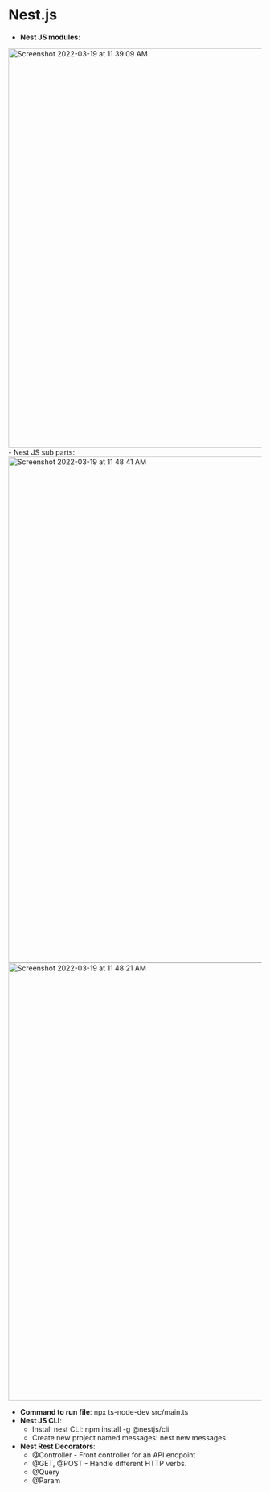 # Nest.js

- **Nest JS modules**:
 <img width="793" alt="Screenshot 2022-03-19 at 11 39 09 AM" src="https://user-images.githubusercontent.com/33754197/159112227-93e442c5-b470-4b88-9669-9399272d552e.png">
- Nest JS sub parts:
  <img width="1005" alt="Screenshot 2022-03-19 at 11 48 41 AM" src="https://user-images.githubusercontent.com/33754197/159112249-05da454c-a188-4e22-a609-3aec4566affe.png">
  <img width="869" alt="Screenshot 2022-03-19 at 11 48 21 AM" src="https://user-images.githubusercontent.com/33754197/159112251-a2e429ef-a5d1-4633-a6ba-2f1d36bf68c2.png">
  
  - **Command to run file**: npx ts-node-dev src/main.ts 
  - **Nest JS CLI**: 
    - Install nest CLI: npm install -g @nestjs/cli
    - Create new project named messages: nest new messages
  - **Nest Rest Decorators**:
    - @Controller - Front controller for an API endpoint
    - @GET, @POST - Handle different HTTP verbs.
    - @Query
    - @Param  


  
 
